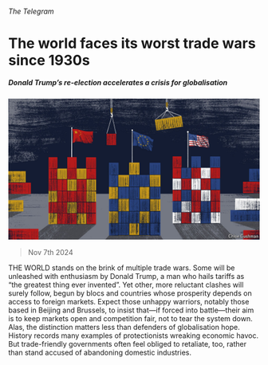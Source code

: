 ###### The Telegram

# The world faces its worst trade wars since 1930s 

##### Donald Trump’s re-election accelerates a crisis for globalisation 

![image](images/20241109_IRD000.jpg) 

> Nov 7th 2024 

THE WORLD stands on the brink of multiple trade wars. Some will be unleashed with enthusiasm by Donald Trump, a man who hails tariffs as “the greatest thing ever invented”. Yet other, more reluctant clashes will surely follow, begun by blocs and countries whose prosperity depends on access to foreign markets. Expect those unhappy warriors, notably those based in Beijing and Brussels, to insist that—if forced into battle—their aim is to keep markets open and competition fair, not to tear the system down. Alas, the distinction matters less than defenders of globalisation hope. History records many examples of protectionists wreaking economic havoc. But trade-friendly governments often feel obliged to retaliate, too, rather than stand accused of abandoning domestic industries.

